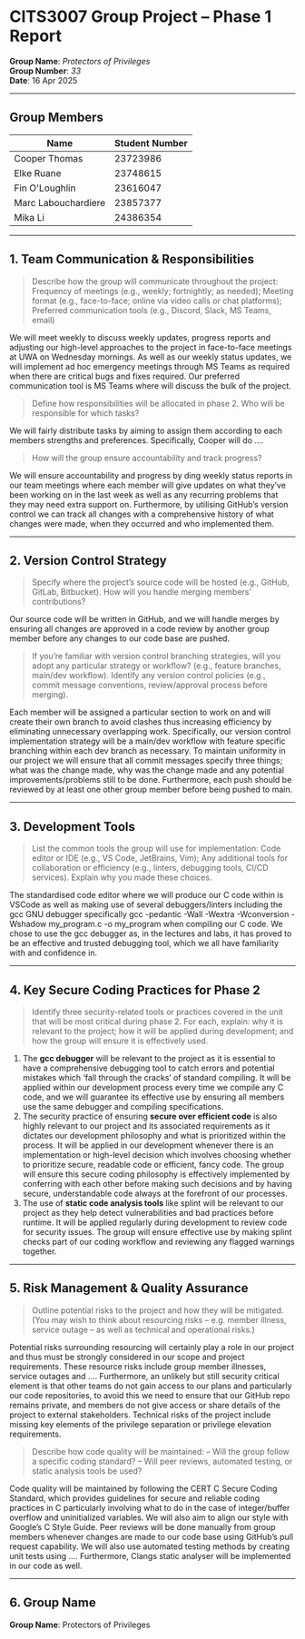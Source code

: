 # CITS3007 Group Project – Phase 1 Report 
**Group Name**: *Protectors of Privileges*\
**Group Number**: *33*\
**Date**: 16 Apr 2025

---

## Group Members

| Name | Student Number |
|--------------------|----------------|
| Cooper Thomas | 23723986 |
| Elke Ruane | 23748615 |
| Fin O'Loughlin | 23616047 |
| Marc Labouchardiere | 23857377 |
| Mika Li | 24386354 |

---

## 1. Team Communication & Responsibilities

> Describe how the group will communicate throughout the project: Frequency of meetings (e.g., weekly; fortnightly; as needed); Meeting format (e.g., face-to-face; online via video calls or chat platforms); Preferred communication tools (e.g., Discord, Slack, MS Teams, email)

We will meet weekly to discuss weekly updates, progress reports and adjusting our high-level approaches to the project in face-to-face meetings at UWA on Wednesday 
mornings. As well as our weekly status updates, we will implement ad hoc emergency meetings through MS Teams as required when there are critical bugs and fixes required. 
Our preferred communication tool is MS Teams where will discuss the bulk of the project.

> Define how responsibilities will be allocated in phase 2. Who will be responsible for which tasks?


We will fairly distribute tasks by aiming to assign them according to each members strengths and preferences. Specifically, Cooper will do …. 

> How will the group ensure accountability and track progress?

We will ensure accountability and progress by ding weekly status reports in our team meetings where each member will give updates on what they’ve been working on in the last week as well as any   recurring problems that they may need extra support on. Furthermore, by utilising GitHub’s version control we can track all changes with a comprehensive history of what 
changes were made, when they occurred and who implemented them.

---

## 2. Version Control Strategy

> Specify where the project’s source code will be hosted (e.g., GitHub, GitLab, Bitbucket). How will you handle merging members’ contributions?

Our source code will be written in GitHub, and we will handle merges by ensuring all changes are approved in a code review by another group member before any changes to our code base are pushed. 

> If you’re familiar with version control branching strategies, will you adopt any particular strategy or workflow? (e.g., feature branches, main/dev workflow). Identify any version control policies (e.g., commit message conventions, review/approval process before merging).

Each member will be assigned a particular section to work on and will create their own branch to avoid clashes thus increasing efficiency by eliminating unnecessary overlapping work. Specifically, our version control implementation strategy will be a main/dev workflow with feature specific branching within each dev branch as necessary. To maintain uniformity in our project we will ensure that all commit messages specify three things; what was the change made, why was the change made and any potential improvements/problems still to be done. Furthermore, each push should be reviewed by at least one other group member before being pushed to main.

---

## 3. Development Tools

>List the common tools the group will use for implementation:
Code editor or IDE (e.g., VS Code, JetBrains, Vim); Any additional tools for collaboration or efficiency (e.g., linters, debugging tools, CI/CD services). Explain why you made these choices.

The standardised code editor where we will produce our C code within is VSCode as well as making use of several debuggers/linters including the gcc GNU debugger 
specifically gcc -pedantic -Wall -Wextra -Wconversion -Wshadow my_program.c -o my_program when compiling our C code. We chose to use the gcc debugger as, in the lectures 
and labs, it has proved to be an effective and trusted debugging tool, which we all have familiarity with and confidence in.

---

## 4. Key Secure Coding Practices for Phase 2

>Identify three security-related tools or practices covered in the unit that will be most
critical during phase 2. For each, explain: why it is relevant to the project; how it will be applied during development; and how the group will ensure it is effectively used.

1.	The **gcc debugger** will be relevant to the project as it is essential to have a comprehensive debugging tool to catch errors and potential mistakes which ‘fall through
    the cracks’ of standard compiling. It will be applied within our development process every time we compile any C code, and we will guarantee its effective use by
    ensuring all members use the same debugger and compiling specifications.
2.	The security practice of ensuring **secure over efficient code** is also highly relevant to our project and its associated requirements as it dictates our development
    philosophy and what is prioritized within the process. It will be applied in our development whenever there is an implementation or high-level decision which involves
    choosing whether to prioritize secure, readable code or efficient, fancy code. The group will ensure this secure coding philosophy is effectively implemented by
    conferring with each other before making such decisions and by having secure, understandable code always at the forefront of our processes.
3.	The use of **static code analysis tools** like splint will be relevant to our project as they help detect vulnerabilities and bad practices before runtime. It will be
    applied regularly during development to review code for security issues. The group will ensure effective use by making splint checks part of our coding workflow and
    reviewing any flagged warnings together.

---

## 5. Risk Management & Quality Assurance

> Outline potential risks to the project and how they will be mitigated. (You may wish to think about resourcing risks – e.g. member illness, service outage – as well as technical and operational risks.)

Potential risks surrounding resourcing will certainly play a role in our project and thus must be strongly considered in 
our scope and project requirements. These resource risks include group member illnesses, service outages and …. 
Furthermore, an unlikely but still security critical element is that other teams do not gain access to our plans and 
particularly our code repositories, to avoid this we need to ensure that our GitHub repo remains private, and members do 
not give access or share details of the project to external stakeholders. Technical risks of the project include missing 
key elements of the privilege separation or privilege elevation requirements. 

> Describe how code quality will be maintained:
– Will the group follow a specific coding standard?
– Will peer reviews, automated testing, or static analysis tools be used?

Code quality will be maintained by following the CERT C Secure Coding Standard, which provides guidelines for secure and reliable coding practices in C particularly involving what to do in the case of integer/buffer overflow and uninitialized variables. We will also aim to align our 
style with Google’s C Style Guide. Peer reviews will be done manually from group members whenever changes are made to our 
code base using GitHub’s pull request capability. We will also use automated testing methods by creating unit tests using 
…. Furthermore, Clangs static analyser will be implemented in our code as well.

---

## 6. Group Name
  **Group Name**: Protectors of Privileges


